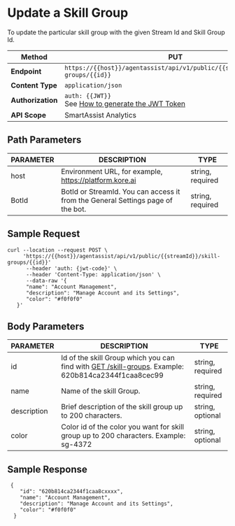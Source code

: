 # Update a Skill Group

To update the particular skill group with the given Stream Id and Skill Group Id.

| **Method**         | PUT                                                                                         |
|----------------|---------------------------------------------------------------------------------------------|
| **Endpoint**       | `https://{{host}}/agentassist/api/v1/public/{{streamId}}/skill-groups/{{id}}`              |
| **Content Type**   | `application/json`                                                                         |
| **Authorization**  | `auth: {{JWT}}` <br>See [How to generate the JWT Token](../automation/api-introduction.md#generating-the-jwt-token) |
| **API Scope**      | SmartAssist Analytics                                                                      |

## Path Parameters

| **PARAMETER** | **DESCRIPTION**                                               | **TYPE**         |
|-----------|-----------------------------------------------------------|--------------|
| host      | Environment URL, for example, https://platform.kore.ai | string, required |
| BotId     | BotId or StreamId. You can access it from the General Settings page of the bot. | string, required |

## Sample Request

```
curl --location --request POST \
     'https://{{host}}/agentassist/api/v1/public/{{streamId}}/skill-groups/{{id}}'
      --header 'auth: {jwt-code}' \
      --header 'Content-Type: application/json' \
      --data-raw '{
      "name": "Account Management",
      "description": "Manage Account and its Settings",
      "color": "#f0f0f0"
   }'
```

## Body Parameters

| **PARAMETER**  | **DESCRIPTION**                                                      | **TYPE**          |
|------------|------------------------------------------------------------------|---------------|
| id         | Id of the skill Group which you can find with [GET /skill-groups](../contact-center/get-a-skill-group.md). Example: 620b814ca2344f1caa8cec99 | string, required |
| name       | Name of the skill Group.                                         | string, required |
| description| Brief description of the skill group up to 200 characters.        | string, optional |
| color      | Color id of the color you want for skill group up to 200 characters. Example: sg-4372 | string, optional |

## Sample Response

```
 {
    "id": "620b814ca2344f1caa8cxxxx",
    "name": "Account Management",
    "description": "Manage Account and its Settings",
    "color": "#f0f0f0"
  }
```